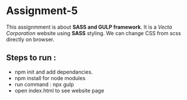 # Assignment-5
 This assignmment is about **SASS and GULP framework**. It is a _Vecta Corporation_ website using **SASS** styling. We can change CSS from scss directly on browser. 
 
 ## Steps to run :
  * npm init and add dependancies.
  * npm install for node modules
  * run command : npx gulp 
  * open index.html to see website page
  
